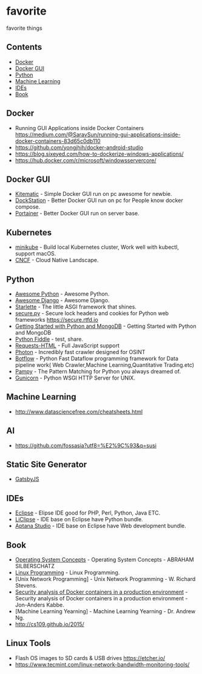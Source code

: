 # favorite
favorite things

## Contents

- [Docker](#docker)
- [Docker GUI](#dockergui)
- [Python](#python)
- [Machine Learning](#machinelearning)
- [IDEs](#ides)
- [Book](#book)

## Docker
- Running GUI Applications inside Docker Containers https://medium.com/@SaravSun/running-gui-applications-inside-docker-containers-83d65c0db110
- https://github.com/yongjhih/docker-android-studio
- https://blog.sixeyed.com/how-to-dockerize-windows-applications/
- https://hub.docker.com/r/microsoft/windowsservercore/

## Docker GUI
- [Kitematic](https://kitematic.com/) - Simple Docker GUI run on pc awesome for newbie.
- [DockStation](https://dockstation.io/) - Better Docker GUI run on pc for People know docker compose.
- [Portainer](https://portainer.io/) - Better Docker GUI run on server base.

## Kubernetes
- [minikube](https://minikube.sigs.k8s.io/docs/) - Build local Kubernetes cluster, Work well with kubectl, support macOS.
- [CNCF](https://landscape.cncf.io/) - Cloud Native Landscape.

## Python
- [Awesome Python](https://github.com/vinta/awesome-python) - Awesome Python.
- [Awesome Django](http://awesome-django.com) - Awesome Django.
- [Starlette](https://github.com/encode/starlette) - The little ASGI framework that shines.
- [secure.py](https://github.com/TypeError/secure.py) - Secure lock headers and cookies for Python web frameworks https://secure.rtfd.io
- [Getting Started with Python and MongoDB](https://www.mongodb.com/blog/post/getting-started-with-python-and-mongodb) - Getting Started with Python and MongoDB
- [Python Fiddle](http://pythonfiddle.com/) - test, share.
- [Requests-HTML](https://github.com/kennethreitz/requests-html) - Full JavaScript support
- [Photon](https://github.com/s0md3v/Photon) - Incredibly fast crawler designed for OSINT
- [Botflow](https://github.com/kkyon/botflow) - Python Fast Dataflow programming framework for Data pipeline work( Web Crawler,Machine Learning,Quantitative Trading.etc)
- [Pampy](https://github.com/santinic/pampy) - The Pattern Matching for Python you always dreamed of.
- [Gunicorn](https://gunicorn.org/) - Python WSGI HTTP Server for UNIX.

## Machine Learning
- http://www.datasciencefree.com/cheatsheets.html

## AI
- https://github.com/fossasia?utf8=%E2%9C%93&q=susi

## Static Site Generator
- [GatsbyJS](https://www.gatsbyjs.org/showcase)

## IDEs
- [Eclipse](https://www.eclipse.org/) - Elipse IDE good for PHP, Perl, Python, Java ETC.
- [LiClipse](https://www.liclipse.com/download.html) - IDE base on Eclipse have Python bundle.
- [Aptana Studio](http://www.aptana.com/) - IDE base on Eclipse have Web development bundle.

## Book
- [Operating System Concepts](http://iips.icci.edu.iq/images/exam/Abraham-Silberschatz-Operating-System-Concepts---9th2012.12.pdf) - Operating System Concepts - ABRAHAM SILBERSCHATZ
- [Linux Programming](https://github.com/shihyu/Linux_Programming/tree/master/books) - Linux Programming.
- [Unix Network Programming] - Unix Network Programming - W. Richard Stevens.
- [Security analysis of Docker containers in a production environment](https://brage.bibsys.no/xmlui/bitstream/handle/11250/2451326/17303_FULLTEXT.pdf) - Security analysis of Docker containers in a production environment -Jon-Anders Kabbe.
- [Machine Learning Yearning] - Machine Learning Yearning - Dr. Andrew Ng.
- http://cs109.github.io/2015/

## Linux Tools
- Flash OS images to SD cards & USB drives https://etcher.io/
- https://www.tecmint.com/linux-network-bandwidth-monitoring-tools/

